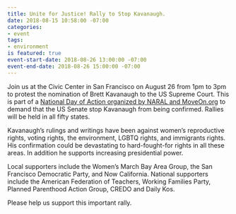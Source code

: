 ```yaml
---
title: Unite for Justice! Rally to Stop Kavanaugh.
date: 2018-08-15 10:58:00 -07:00
categories:
- event
tags:
- environment
is featured: true
event-start-date: 2018-08-26 13:00:00 -07:00
event-end-date: 2018-08-26 15:00:00 -07:00
---
```


Join us at the Civic Center in San Francisco on August 26 from 1pm to 3pm to protest the nomination of Brett Kavanaugh to the US Supreme Court. This is part of a [National Day of Action organized by NARAL and MoveOn.org](https://act.moveon.org/event/unite-for-justice/21198/signup/) to demand that the US Senate stop Kavanaugh from being confirmed. Rallies will be held in all fifty states.  

Kavanaugh’s rulings and writings have been against women’s reproductive rights, voting rights, the environment, LGBTQ rights, and immigrants rights. His confirmation could be devastating to hard-fought-for rights in all these areas. In addition he supports increasing presidential power.  

Local supporters include the Women’s March Bay Area Group, the San Francisco Democratic Party, and Now California. National supporters include the American Federation of Teachers, Working Families Party, Planned Parenthood Action Group, CREDO and Daily Kos.  

Please help us support this important rally.